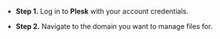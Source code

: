 * **Step 1.** Log in to **Plesk** with your account credentials.

* **Step 2.** Navigate to the domain you want to manage files for.
